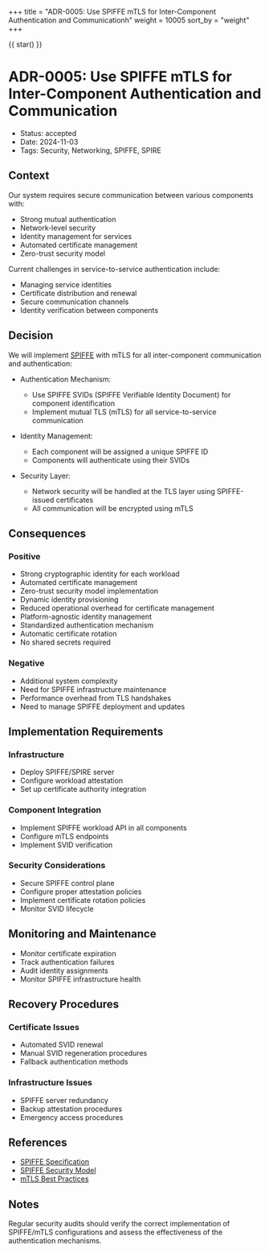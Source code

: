 +++
title = "ADR-0005: Use SPIFFE mTLS for Inter-Component Authentication and Communicationh"
weight = 10005
sort_by = "weight"
+++

{{ star() }}

# ADR-0005: Use SPIFFE mTLS for Inter-Component Authentication and Communication

- Status: accepted
- Date: 2024-11-03
- Tags: Security, Networking, SPIFFE, SPIRE

## Context

Our system requires secure communication between various components with:
- Strong mutual authentication
- Network-level security
- Identity management for services
- Automated certificate management
- Zero-trust security model

Current challenges in service-to-service authentication include:
- Managing service identities
- Certificate distribution and renewal
- Secure communication channels
- Identity verification between components

## Decision

We will implement [SPIFFE][spiffe] with mTLS for all inter-component 
communication and authentication:

[spiffe]: https://spiffe.io/

* Authentication Mechanism:
  - Use SPIFFE SVIDs (SPIFFE Verifiable Identity Document) for component identification
  - Implement mutual TLS (mTLS) for all service-to-service communication

* Identity Management:
  - Each component will be assigned a unique SPIFFE ID
  - Components will authenticate using their SVIDs

* Security Layer:
  - Network security will be handled at the TLS layer using SPIFFE-issued certificates
  - All communication will be encrypted using mTLS

## Consequences

### Positive
- Strong cryptographic identity for each workload
- Automated certificate management
- Zero-trust security model implementation
- Dynamic identity provisioning
- Reduced operational overhead for certificate management
- Platform-agnostic identity management
- Standardized authentication mechanism
- Automatic certificate rotation
- No shared secrets required

### Negative
- Additional system complexity
- Need for SPIFFE infrastructure maintenance
- Performance overhead from TLS handshakes
- Need to manage SPIFFE deployment and updates

## Implementation Requirements

### Infrastructure
- Deploy SPIFFE/SPIRE server
- Configure workload attestation
- Set up certificate authority integration

### Component Integration
- Implement SPIFFE workload API in all components
- Configure mTLS endpoints
- Implement SVID verification

### Security Considerations
- Secure SPIFFE control plane
- Configure proper attestation policies
- Implement certificate rotation policies
- Monitor SVID lifecycle

## Monitoring and Maintenance
- Monitor certificate expiration
- Track authentication failures
- Audit identity assignments
- Monitor SPIFFE infrastructure health

## Recovery Procedures

### Certificate Issues
- Automated SVID renewal
- Manual SVID regeneration procedures
- Fallback authentication methods

### Infrastructure Issues
- SPIFFE server redundancy
- Backup attestation procedures
- Emergency access procedures

## References
- [SPIFFE Specification](https://spiffe.io/specs/)
- [SPIFFE Security Model](https://spiffe.io/docs/latest/spiffe-about/spiffe-concepts/)
- [mTLS Best Practices](https://www.ietf.org/rfc/rfc5246.txt)

## Notes

Regular security audits should verify the correct implementation of SPIFFE/mTLS 
configurations and assess the effectiveness of the authentication mechanisms.
